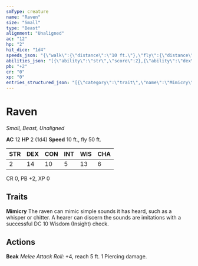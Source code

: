 ```yaml
---
smType: creature
name: "Raven"
size: "Small"
type: "Beast"
alignment: "Unaligned"
ac: "12"
hp: "2"
hit_dice: "1d4"
speeds_json: "{\"walk\":{\"distance\":\"10 ft.\"},\"fly\":{\"distance\":\"50 ft.\"}}"
abilities_json: "[{\"ability\":\"str\",\"score\":2},{\"ability\":\"dex\",\"score\":14},{\"ability\":\"con\",\"score\":10},{\"ability\":\"int\",\"score\":5},{\"ability\":\"wis\",\"score\":13},{\"ability\":\"cha\",\"score\":6}]"
pb: "+2"
cr: "0"
xp: "0"
entries_structured_json: "[{\"category\":\"trait\",\"name\":\"Mimicry\",\"text\":\"The raven can mimic simple sounds it has heard, such as a whisper or chitter. A hearer can discern the sounds are imitations with a successful DC 10 Wisdom (Insight) check.\"},{\"category\":\"action\",\"name\":\"Beak\",\"text\":\"*Melee Attack Roll:* +4, reach 5 ft. 1 Piercing damage.\"}]"
---
```


# Raven
*Small, Beast, Unaligned*

**AC** 12
**HP** 2 (1d4)
**Speed** 10 ft., fly 50 ft.

| STR | DEX | CON | INT | WIS | CHA |
| --- | --- | --- | --- | --- | --- |
| 2 | 14 | 10 | 5 | 13 | 6 |

CR 0, PB +2, XP 0

## Traits

**Mimicry**
The raven can mimic simple sounds it has heard, such as a whisper or chitter. A hearer can discern the sounds are imitations with a successful DC 10 Wisdom (Insight) check.

## Actions

**Beak**
*Melee Attack Roll:* +4, reach 5 ft. 1 Piercing damage.
